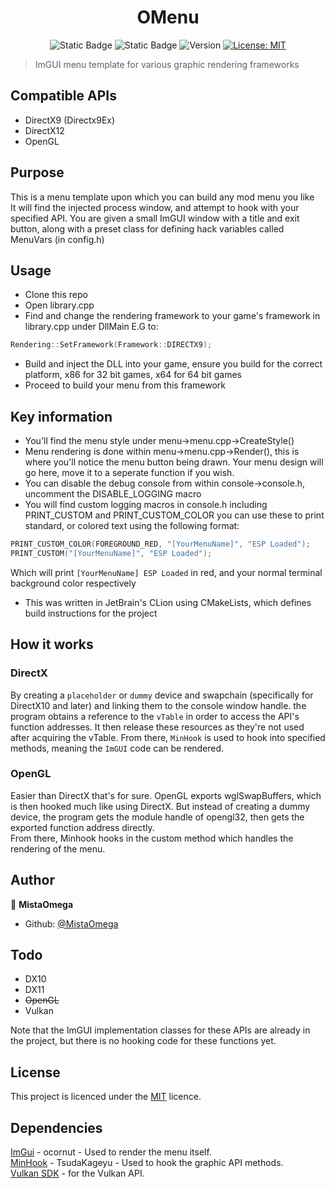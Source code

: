 <h1 align="center">OMenu️</h1>
<p align="center">
<img alt="Static Badge" src="https://img.shields.io/badge/Language-C++-61DAFB?logo=c%2B%2B">
<img alt="Static Badge" src="https://img.shields.io/badge/Platform-Windows-blue">
 <img alt="Version" src="https://img.shields.io/badge/version-1.1.2-hotpink.svg?cacheSeconds=2592000" />
  <a href="https://choosealicense.com/licenses/mit/" target="_blank">
    <img alt="License: MIT" src="https://img.shields.io/badge/License-MIT-yellow.svg" />
  </a>
</p>

> ImGUI menu template for various graphic rendering frameworks 

## Compatible APIs
  - DirectX9 (Directx9Ex)
  - DirectX12
  - OpenGL
  
## Purpose
This is a menu template upon which you can build any mod menu you like \
It will find the injected process window, and attempt to hook with your specified API.
You are given a small ImGUI window with a title and exit button, along with a preset class for defining hack variables called MenuVars (in config.h)

## Usage
- Clone this repo
- Open library.cpp
- Find and change the rendering framework to your game's framework in library.cpp under DllMain E.G to: 
```C++
Rendering::SetFramework(Framework::DIRECTX9);
```
- Build and inject the DLL into your game, ensure you build for the correct platform, x86 for 32 bit games, x64 for 64 bit games
- Proceed to build your menu from this framework

## Key information
- You'll find the menu style under menu->menu.cpp->CreateStyle()
- Menu rendering is done within menu->menu.cpp->Render(), this is where you'll notice the menu button being drawn. Your menu design will go here, move it to a seperate function if you wish.
- You can disable the debug console from within console->console.h, uncomment the DISABLE_LOGGING macro
- You will find custom logging macros in console.h including PRINT_CUSTOM and PRINT_CUSTOM_COLOR you can use these to print standard, or colored text using the following format:
```C++
PRINT_CUSTOM_COLOR(FOREGROUND_RED, "[YourMenuName]", "ESP Loaded");
PRINT_CUSTOM("[YourMenuName]", "ESP Loaded");
```
Which will print `[YourMenuName] ESP Loaded` in red, and your normal terminal background color respectively
- This was written in JetBrain's CLion using CMakeLists, which defines build instructions for the project

## How it works

### DirectX
By creating a `placeholder` or `dummy` device and swapchain (specifically for DirectX10 and later) and linking them to the console window handle. the program obtains a reference to the `vTable` in order to access the API's function addresses. It then release these resources as they're not used after acquiring the vTable. From there, `MinHook` is used to hook into specified methods, meaning the `ImGUI` code can be rendered.

### OpenGL
Easier than DirectX that's for sure. OpenGL exports wglSwapBuffers, which is then hooked much like using DirectX. But instead of creating a dummy device, the program gets the module handle of opengl32, then gets the exported function address directly. \
From there, Minhook hooks in the custom method which handles the rendering of the menu.
## Author

👤 **MistaOmega**

* Github: [@MistaOmega](https://github.com/MistaOmega)
  
## Todo
- DX10
- DX11
- ~~OpenGL~~
- Vulkan

Note that the ImGUI implementation classes for these APIs are already in the project, but there is no hooking code for these functions yet.

## License
This project is licenced under the [MIT](https://choosealicense.com/licenses/mit/) licence.

## Dependencies
[ImGui](https://github.com/ocornut/imgui) - ocornut - Used to render the menu itself.  
[MinHook](https://github.com/TsudaKageyu/minhook) - TsudaKageyu - Used to hook the graphic API methods.  
[Vulkan SDK](https://vulkan.lunarg.com/) - for the Vulkan API.
